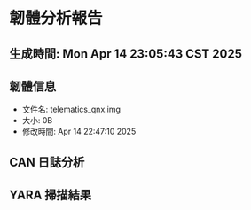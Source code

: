 # 韌體分析報告
## 生成時間: Mon Apr 14 23:05:43 CST 2025

## 韌體信息
- 文件名: telematics_qnx.img
- 大小:   0B
- 修改時間: Apr 14 22:47:10 2025

## CAN 日誌分析

## YARA 掃描結果
